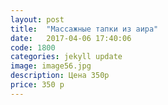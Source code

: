 ```yaml
---
layout: post
title:  "Массажные тапки из аира"
date:   2017-04-06 17:40:06
code: 1800
categories: jekyll update
image: image56.jpg
description: Цена 350р
price: 350 р
---
```

